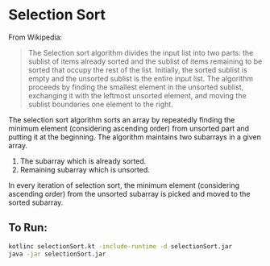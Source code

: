 # Selection Sort
From Wikipedia:
> The Selection sort algorithm divides the input list into two parts: the sublist of items already sorted and the sublist of items remaining to be sorted that occupy the rest of the list. Initially, the sorted sublist is empty and the unsorted sublist is the entire input list. The algorithm proceeds by finding the smallest element in the unsorted sublist, exchanging it with the leftmost unsorted element, and moving the sublist boundaries one element to the right.

The selection sort algorithm sorts an array by repeatedly finding the minimum element (considering ascending order) from unsorted part and putting it at the beginning. The algorithm maintains two subarrays in a given array.

1) The subarray which is already sorted.
2) Remaining subarray which is unsorted.

In every iteration of selection sort, the minimum element (considering ascending order) from the unsorted subarray is picked and moved to the sorted subarray.

## To Run:
```bash
kotlinc selectionSort.kt -include-runtime -d selectionSort.jar
java -jar selectionSort.jar
```
